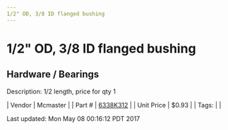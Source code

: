 ```yaml
---
1/2" OD, 3/8 ID flanged bushing
---
```

# 1/2" OD, 3/8 ID flanged bushing
## Hardware / Bearings
Description: 	1/2 length, price for qty 1 

| Vendor | Mcmaster | 
| Part # | [6338K312](https://www.mcmaster.com/#6338K312) | 
| Unit Price | $0.93 | 
| Tags: |  | 

Last updated: Mon May 08 00:16:12 PDT 2017